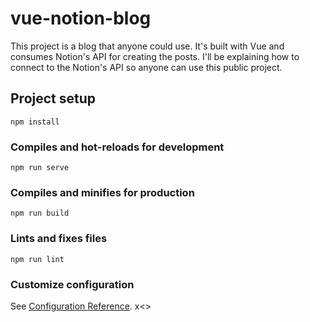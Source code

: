 # vue-notion-blog

This project is a blog that anyone could use. It's built with Vue and consumes Notion's API for creating the posts.
I'll be explaining how to connect to the Notion's API so anyone can use this public project.


## Project setup
```
npm install
```

### Compiles and hot-reloads for development
```
npm run serve
```

### Compiles and minifies for production
```
npm run build
```

### Lints and fixes files
```
npm run lint
```

### Customize configuration
See [Configuration Reference](https://cli.vuejs.org/config/).
x<>